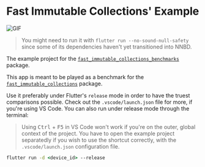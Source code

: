 # Fast Immutable Collections' Example

![GIF][gif]

> You might need to run it with `flutter run --no-sound-null-safety` since some of its dependencies haven't yet transitioned into NNBD.

The example project for the [`fast_immutable_collections_benchmarks`][fast_immutable_collections_benchmarks] package.

This app is meant to be played as a benchmark for the [`fast_immutable_collections`][fast_immutable_collections] package.

Use it preferably under Flutter's `release` mode in order to have the truest comparisons possible. Check out the `.vscode/launch.json` file for more, if you're using VS Code. You can also run under release mode through the terminal:

> Using <kbd>Ctrl</kbd> + <kbd>F5</kbd> in VS Code won't work if you're on the outer, global context of the project. You have to open the example project separatedly if you wish to use the shortcut correctly, with the `.vscode/launch.json` configuration file.

```cmd
flutter run -d <device_id> --release
```


[fast_immutable_collections]: https://github.com/marcglasberg/fast_immutable_collections
[fast_immutable_collections_benchmarks]: https://github.com/marcglasberg/fast_immutable_collections/tree/master/example/benchmark
[gif]: https://raw.githubusercontent.com/marcglasberg/fast_immutable_collections/master/assets/demo.gif
